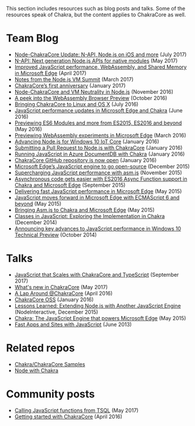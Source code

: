 This section includes resources such as blog posts and talks. Some of the resources speak of Chakra, but the content applies to ChakraCore as well. 

# Team Blog

* [Node-ChakraCore Update: N-API, Node.js on iOS and more](https://blogs.windows.com/msedgedev/2017/07/27/node-chakracore-update-n-api-ios/#DaQB2VMw4tk4vjFb.97) (July 2017)
* [N-API: Next generation Node.js APIs for native modules](https://medium.com/the-node-js-collection/n-api-next-generation-node-js-apis-for-native-modules-169af5235b06) (May 2017)
* [Improved JavaScript performance, WebAssembly, and Shared Memory in Microsoft Edge](https://blogs.windows.com/msedgedev/2017/04/20/improved-javascript-performance-webassembly-shared-memory/#g5tzBkkeXLgeoc6p.97) (April 2017)
* [Notes from the Node.js VM Summit](https://blogs.windows.com/msedgedev/2017/03/13/notes-from-nodejs-vm-summit/#XMPkGQuG4GlzhZ8m.97) (March 2017)
* [ChakraCore’s first anniversary](https://blogs.windows.com/msedgedev/2017/01/13/chakracores-first-anniversary/#xPFH71Gve16tyFjZ.97) (January 2017)
* [Node-ChakraCore and VM Neutrality in Node.js](https://blogs.windows.com/msedgedev/2016/11/29/node-chakracore-vm-neutrality/#zIEZw9H5IXmYXjQ1.97) (November 2016)
* [A peek into the WebAssembly Browser Preview](https://blogs.windows.com/msedgedev/2016/10/31/webassembly-browser-preview/) (October 2016)
* [Bringing ChakraCore to Linux and OS X](https://blogs.windows.com/msedgedev/2016/07/27/chakracore-on-linux-osx/#hCbe1e2pHPyglbbB.97) (July 2016)
* [JavaScript performance updates in Microsoft Edge and Chakra](https://blogs.windows.com/msedgedev/2016/06/22/javascript-performance-updates-anniversary-update/) (June 2016) 
* [Previewing ES6 Modules and more from ES2015, ES2016 and beyond](https://blogs.windows.com/msedgedev/2016/05/17/es6-modules-and-beyond/) (May 2016)
* [Previewing WebAssembly experiments in Microsoft Edge](https://blogs.windows.com/msedgedev/2016/03/15/previewing-webassembly-experiments/) (March 2016) 
* [Advancing Node.js for Windows 10 IoT Core](https://blogs.windows.com/buildingapps/2016/01/20/advancing-node-js-for-windows-10-iot-core/) (January 2016)
* [Submitting a Pull Request to Node.js with ChakraCore](https://blogs.windows.com/msedgedev/2016/01/19/nodejs-chakracore-mainline/) (January 2016)
* [Running JavaScript in Azure DocumentDB with Chakra](https://azure.microsoft.com/en-us/blog/the-road-ahead-for-azure-documentdb-with-chakracore/) (January 2016)
* [ChakraCore GitHub repository is now open](https://blogs.windows.com/msedgedev/2016/01/13/chakracore-now-open/) (January 2016)
* [Microsoft Edge’s JavaScript engine to go open-source](https://blogs.windows.com/msedgedev/2015/12/05/open-source-chakra-core/) (December 2015)
* [Supercharging JavaScript performance with asm.js](http://blogs.windows.com/msedgedev/2015/11/10/supercharging-javascript-performance-with-asm-js/) (November 2015)
* [Asynchronous code gets easier with ES2016 Async Function support in Chakra and Microsoft Edge](http://blogs.windows.com/msedgedev/2015/09/30/asynchronous-code-gets-easier-with-es2016-async-function-support-in-chakra-and-microsoft-edge/) (September 2015)
* [Delivering fast JavaScript performance in Microsoft Edge](http://blogs.windows.com/msedgedev/2015/05/20/delivering-fast-javascript-performance-in-microsoft-edge/) (May 2015)
* [JavaScript moves forward in Microsoft Edge with ECMAScript 6 and beyond](http://blogs.windows.com/msedgedev/2015/05/12/javascript-moves-forward-in-microsoft-edge-with-ecmascript-6-and-beyond/) (May 2015)
* [Bringing Asm.js to Chakra and Microsoft Edge](http://blogs.windows.com/msedgedev/2015/05/07/bringing-asm-js-to-chakra-microsoft-edge/) (May 2015)
* [Classes in JavaScript: Exploring the Implementation in Chakra](http://blogs.msdn.com/b/ie/archive/2014/12/15/classes-in-javascript-exploring-the-implementation-in-chakra.aspx) (December 2014)
* [Announcing key advances to JavaScript performance in Windows 10 Technical Preview](http://blogs.msdn.com/b/ie/archive/2014/10/09/announcing-key-advances-to-javascript-performance-in-windows-10-technical-preview.aspx) (October 2014)

# Talks

* [JavaScript that Scales with ChakraCore and TypeScript](https://channel9.msdn.com/Events/WebPlatformSummit/Microsoft-Edge-Web-Summit-2017/ES06) (September 2017)
* [What's new in ChakraCore](https://channel9.msdn.com/Events/Build/2017/P4103) (May 2017)
* [A Lap Around @ChakraCore](https://channel9.msdn.com/Events/WebPlatformSummit/edgesummit2016/ES1609) (April 2016)
* [ChakraCore OSS](https://www.youtube.com/watch?v=1bfDB3YPHFI&feature=youtu.be) (January 2016)
* [Lessons Learned: Extending Node.js with Another JavaScript Engine](https://www.youtube.com/watch?v=Zbc3SwMDWf0) (NodeInteractive, December 2015)
* [Chakra: The JavaScript Engine that powers Microsoft Edge](https://channel9.msdn.com/Events/WebPlatformSummit/2015/Chakra-The-JavaScript-Engine-that-powers-Microsoft-Edge) (May 2015)
* [Fast Apps and Sites with JavaScript](https://channel9.msdn.com/Events/Build/2013/4-313) (June 2013)

# Related repos

* [Chakra/ChakraCore Samples](https://github.com/Microsoft/Chakra-Samples)
* [Node with Chakra](https://github.com/Microsoft/node)

# Community posts

* [Calling JavaScript functions from TSQL](https://blogs.msdn.microsoft.com/dgorti/2017/05/11/calling-javascript-functions-from-tsql/) (May 2017)
* [Getting started with ChakraCore](http://eclipsesource.com/blogs/2016/04/06/getting-started-with-microsoft-chakracore/) (April 2016)